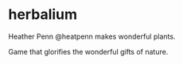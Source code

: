 # herbalium

Heather Penn @heatpenn makes wonderful plants.

Game that glorifies the wonderful gifts of nature.
